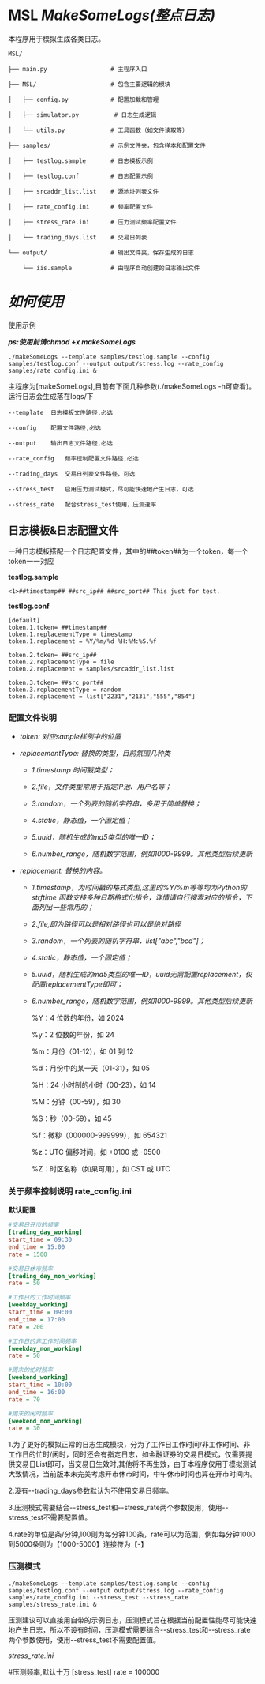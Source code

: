 # MSL  *MakeSomeLogs(整点日志)*


本程序用于模拟生成各类日志。
		
	MSL/

	├── main.py                  # 主程序入口

	├── MSL/                     # 包含主要逻辑的模块

	│   ├── config.py            # 配置加载和管理

	│   ├── simulator.py          # 日志生成逻辑

	│   └── utils.py             # 工具函数（如文件读取等）

	├── samples/                 # 示例文件夹，包含样本和配置文件

	│   ├── testlog.sample       # 日志模板示例

	│   ├── testlog.conf         # 日志配置示例

	│   ├── srcaddr_list.list    # 源地址列表文件

	│   ├── rate_config.ini      # 频率配置文件

	│   ├── stress_rate.ini      # 压力测试频率配置文件

	│   └── trading_days.list    # 交易日列表

	└── output/                  # 输出文件夹，保存生成的日志

   	 	└── iis.sample           # 由程序自动创建的日志输出文件


# ***如何使用***

使用示例

***ps:使用前请chmod +x makeSomeLogs***
 
	./makeSomeLogs --template samples/testlog.sample --config samples/testlog.conf --output output/stress.log --rate_config samples/rate_config.ini &

 主程序为[makeSomeLogs],目前有下面几种参数(./makeSomeLogs -h可查看)。运行日志会生成落在logs/下

	--template	日志模板文件路径,必选
	
	--config	配置文件路径,必选
	
	--output	输出日志文件路径,必选
	
	--rate_config	频率控制配置文件路径,必选
	
	--trading_days	交易日列表文件路径，可选
	
	--stress_test	启用压力测试模式，尽可能快速地产生日志，可选
	
	--stress_rate	配合stress_test使用，压测速率


## **日志模板&日志配置文件**

一种日志模板搭配一个日志配置文件，其中的##token##为一个token，每一个token一一对应

**testlog.sample**

	<1>##timestamp## ##src_ip## ##src_port## This just for test.

 **testlog.conf**

	[default]
	token.1.token= ##timestamp##
	token.1.replacementType = timestamp
	token.1.replacement = %Y/%m/%d %H:%M:%S.%f
	
	token.2.token= ##src_ip##
	token.2.replacementType = file
	token.2.replacement = samples/srcaddr_list.list
	
	token.3.token= ##src_port##
	token.3.replacementType = random
	token.3.replacement = list["2231","2131","555","854"]

 ### 配置文件说明

 - *token: 对应sample样例中的位置*
 
 - *replacementType: 替换的类型，目前氛围几种类*
 	- *1.timestamp 时间戳类型；*
 
 	- *2.file，文件类型常用于指定IP池、用户名等；*
 
 	- *3.random，一个列表的随机字符串，多用于简单替换；*
 
 	- *4.static，静态值，一个固定值；*
 
	- *5.uuid，随机生成的md5类型的唯一ID；*
 
	- *6.number_range，随机数字范围，例如1000-9999。其他类型后续更新*
 
 - *replacement: 替换的内容。*
 	- *1.timestamp，为时间戳的格式类型,这里的%Y/%m等等均为Python的strftime 函数支持多种日期格式化指令，详情请自行搜索对应的指令，下面列出一些常用的；*
  
  	- *2.file,即为路径可以是相对路径也可以是绝对路径*
   
 	- *3.random，一个列表的随机字符串，list["abc","bcd"]；*
 
 	- *4.static，静态值，一个固定值；*
 
	- *5.uuid，随机生成的md5类型的唯一ID，uuid无需配置replacement，仅配置replacementType即可；*
 
	- *6.number_range，随机数字范围，例如1000-9999。其他类型后续更新*

		%Y：4 位数的年份，如 2024
	
		%y：2 位数的年份，如 24
	
		%m：月份（01-12），如 01 到 12
	
		%d：月份中的某一天（01-31），如 05
	
		%H：24 小时制的小时（00-23），如 14
	
		%M：分钟（00-59），如 30
	
		%S：秒（00-59），如 45
	
		%f：微秒（000000-999999），如 654321
	
		%z：UTC 偏移时间，如 +0100 或 -0500
	
		%Z：时区名称（如果可用），如 CST 或 UTC

 ### 关于频率控制说明 rate_config.ini

 **默认配置**
 ```ini
#交易日开市的频率
[trading_day_working]
start_time = 09:30
end_time = 15:00
rate = 1500

#交易日休市频率
[trading_day_non_working]
rate = 50

#工作日的工作时间频率
[weekday_working]
start_time = 09:00
end_time = 17:00
rate = 200

#工作日的非工作时间频率
[weekday_non_working]
rate = 50

#周末的忙时频率
[weekend_working]
start_time = 10:00
end_time = 16:00
rate = 70

#周末的闲时频率
[weekend_non_working]
rate = 30
```
1.为了更好的模拟正常的日志生成模块，分为了工作日工作时间/非工作时间、非工作日的忙时/闲时，同时还会有指定日志，如金融证券的交易日模式，仅需要提供交易日List即可，当交易日生效时,其他将不再生效，由于本程序仅用于模拟测试大致情况，当前版本未完美考虑开市休市时间，中午休市时间也算在开市时间内。

2.没有--trading_days参数默认为不使用交易日频率。

3.压测模式需要结合--stress_test和--stress_rate两个参数使用，使用--stress_test不需要配置值。

4.rate的单位是条/分钟,100则为每分钟100条，rate可以为范围，例如每分钟1000到5000条则为【1000-5000】连接符为【-】

### 压测模式

	./makeSomeLogs --template samples/testlog.sample --config samples/testlog.conf --output output/stress.log --rate_config samples/rate_config.ini --stress_test --stress_rate samples/stress_rate.ini &

压测建议可以直接用自带的示例日志，压测模式旨在根据当前配置性能尽可能快速地产生日志，所以不设有时间，压测模式需要结合--stress_test和--stress_rate两个参数使用，使用--stress_test不需要配置值。

*stress_rate.ini*

#压测频率,默认十万
[stress_test]
rate = 100000

